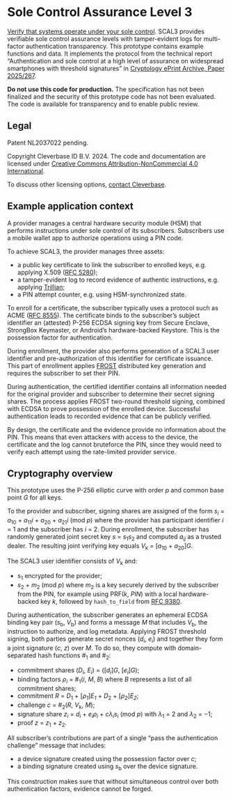 # Sole Control Assurance Level 3

[Verify that systems operate under your sole control](https://github.com/cleverbase/scal3).
SCAL3 provides verifiable sole control assurance levels with tamper-evident
logs for multi-factor authentication transparency. This prototype contains
example functions and data. It implements the protocol from the technical
report “Authentication and sole control at a high level of assurance on
widespread smartphones with threshold signatures” in [Cryptology ePrint
Archive, Paper 2025/267](https://eprint.iacr.org/2025/267).

<div class="warning">
<strong>Do not use this code for production.</strong>
The specification has not been finalized and the security of this prototype
code has not been evaluated.
The code is available for transparency and to enable public review.
</div>

## Legal

Patent NL2037022 pending.

Copyright Cleverbase ID B.V. 2024. The code and documentation are licensed under
[Creative Commons Attribution-NonCommercial 4.0 International](https://creativecommons.org/licenses/by-nc/4.0/).

To discuss other licensing options,
[contact Cleverbase](mailto:sander.dijkhuis@cleverbase.com).

## Example application context

A provider manages a central hardware security module (HSM) that performs
instructions under sole control of its subscribers. Subscribers use a mobile
wallet app to authorize operations using a PIN code.

To achieve SCAL3, the provider manages three assets:

- a public key certificate to link the subscriber to enrolled keys, e.g.
  applying X.509 ([RFC 5280](https://www.rfc-editor.org/rfc/rfc5280));
- a tamper-evident log to record evidence of authentic instructions, e.g.
  applying [Trillian](https://transparency.dev/);
- a PIN attempt counter, e.g. using HSM-synchronized state.

To enroll for a certificate, the subscriber typically uses a protocol such as
ACME ([RFC 8555](https://www.rfc-editor.org/rfc/rfc8555)). The
certificate binds to the subscriber’s subject identifier an (attested) P-256
ECDSA signing key from Secure Enclave, StrongBox Keymaster, or Android’s
hardware-backed Keystore. This is the possession factor for authentication.

During enrollment, the provider also performs generation of a SCAL3 user
identifier and pre-authorization of this identifier for certificate issuance.
This part of enrollment applies [FROST](https://eprint.iacr.org/2020/852)
distributed key generation and requires the subscriber to set their PIN.

During authentication, the certified identifier contains all information needed
for the original provider and subscriber to determine their secret signing
shares. The process applies FROST two-round threshold signing, combined with
ECDSA to prove possession of the enrolled device. Successful authentication
leads to recorded evidence that can be publicly verified.

By design, the certificate and the evidence provide no information about the
PIN.  This means that even attackers with access to the device, the certificate
and  the log cannot bruteforce the PIN, since they would need to verify each
attempt using the rate-limited provider service.

## Cryptography overview

This prototype uses the P-256 elliptic curve with order <i>p</i> and common base
point <i>G</i> for all keys.

To the provider and subscriber, signing shares are assigned of the form
<i>s</i><sub><i>i</i></sub> =
  <i>a</i><sub>10</sub> +
  <i>a</i><sub>11</sub><i>i</i> +
  <i>a</i><sub>20</sub> +
  <i>a</i><sub>21</sub><i>i</i>
  (mod <i>p</i>)
where the provider has participant identifier <i>i</i> = 1
and the subscriber has <i>i</i> = 2.
During enrollment, the subscriber has randomly generated joint secret key
<i>s</i> = <i>s</i><sub>1</sub><i>s</i><sub>2</sub> and computed
<i>a</i><sub><i>ij</i></sub> as a trusted dealer.
The resulting joint verifying key equals
<i>V</i><sub>k</sub> = [<i>a</i><sub>10</sub> + <i>a</i><sub>20</sub>]<i>G</i>.

The SCAL3 user identifier consists of <i>V</i><sub>k</sub> and:

- <i>s</i><sub>1</sub> encrypted for the provider;
- <i>s</i><sub>2</sub> + <i>m</i><sub>2</sub> (mod <i>p</i>)
  where <i>m</i><sub>2</sub> is a key securely derived by the subscriber from
  the PIN, for example using PRF(<i>k</i>, <i>PIN</i>) with a local
  hardware-backed key <i>k</i>, followed by `hash_to_field` from
  [RFC 9380](https://www.rfc-editor.org/rfc/rfc9380).

During authentication, the subscriber generates an ephemeral ECDSA binding key
pair
(<i>s</i><sub>b</sub>, <i>V</i><sub>b</sub>)
and forms a message <i>M</i> that includes <i>V</i><sub>b</sub>,
the instruction to authorize, and log metadata.
Applying FROST threshold signing, both parties generate secret nonces
(<i>d</i><sub><i>i</i></sub>, <i>e</i><sub><i>i</i></sub>)
and together they form a joint signature
(<i>c</i>, <i>z</i>) over <i>M</i>. To do so, they compute with domain-separated
hash functions #<sub>1</sub> and #<sub>2</sub>:

- commitment shares
  (<i>D</i><sub><i>i</i></sub>, <i>E</i><sub><i>i</i></sub>) =
  ([<i>d</i><sub><i>i</i></sub>]<i>G</i>, [<i>e</i><sub><i>i</i></sub>]<i>G</i>);
- binding factors
  <i>ρ</i><sub><i>i</i></sub> = #<sub>1</sub>(<i>i</i>, <i>M</i>, <i>B</i>)
  where <i>B</i> represents a list of all commitment shares;
- commitment
  <i>R</i> =
    <i>D</i><sub>1</sub> +
    [<i>ρ</i><sub><i>1</i></sub>]<i>E</i><sub><i>1</i></sub> +
    <i>D</i><sub>2</sub> +
    [<i>ρ</i><sub><i>2</i></sub>]<i>E</i><sub><i>2</i></sub>;
- challenge <i>c</i> = #<sub>2</sub>(<i>R</i>, <i>V</i><sub>k</sub>, <i>M</i>);
- signature share
  <i>z</i><sub><i>i</i></sub> =
    <i>d</i><sub><i>i</i></sub> +
    <i>e</i><sub><i>i</i></sub><i>ρ</i><sub><i>i</i></sub> +
    <i>c</i><i>λ</i><sub><i>i</i></sub><i>s</i><sub><i>i</i></sub>
    (mod <i>p</i>)
  with <i>λ</i><sub>1</sub> = 2 and <i>λ</i><sub>2</sub> = −1;
- proof
  <i>z</i> = <i>z</i><sub>1</sub> + <i>z</i><sub>2</sub>.

All subscriber’s contributions are part of a single “pass the authentication
challenge” message that includes:

- a device signature created using the possession factor over <i>c</i>;
- a binding signature created using <i>s</i><sub>b</sub> over the device 
  signature. 

This construction makes sure that without simultaneous control over both
authentication factors, evidence cannot be forged.
